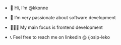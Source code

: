 - 👋 Hi, I’m @kkonne

- 👀 I’m very passionate about software development
- 👨🏻‍💻 My main focus is frontend development
- 📞 Feel free to reach me on linkedin @ /josip-leko
